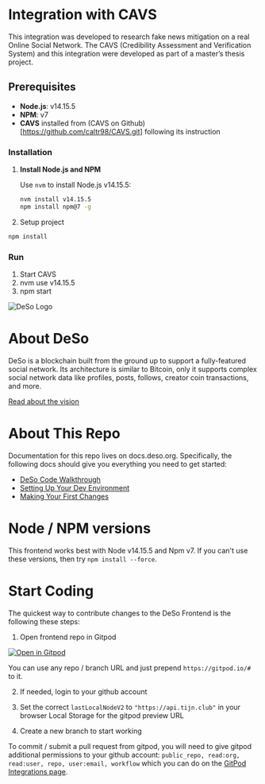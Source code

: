 # Integration with CAVS

This integration was developed to research fake news mitigation on a real Online Social Network. The CAVS (Credibility Assessment and Verification System) and this integration were developed as part of a master’s thesis project.

## Prerequisites

- **Node.js**: v14.15.5
- **NPM**: v7
- **CAVS** installed from (CAVS on Github)[https://github.com/caltr98/CAVS.git] following its instruction

### Installation

1. **Install Node.js and NPM**

   Use `nvm` to install Node.js v14.15.5:

   ```bash
   nvm install v14.15.5
   npm install npm@7 -g
   ```
2. Setup project
  ```bash
  npm install
  ```

### Run
1. Start CAVS
2. nvm use v14.15.5
3. npm start



![DeSo Logo](src/assets/deso/camelcase_logo.svg)

# About DeSo

DeSo is a blockchain built from the ground up to support a fully-featured
social network. Its architecture is similar to Bitcoin, only it supports complex
social network data like profiles, posts, follows, creator coin transactions, and
more.

[Read about the vision](https://docs.deso.org/#the-ultimate-vision)

# About This Repo

Documentation for this repo lives on docs.deso.org. Specifically, the following
docs should give you everything you need to get started:

- [DeSo Code Walkthrough](https://docs.deso.org/code/walkthrough)
- [Setting Up Your Dev Environment](https://docs.deso.org/code/dev-setup)
- [Making Your First Changes](https://docs.deso.org/code/making-your-first-changes)

# Node / NPM versions

This frontend works best with Node v14.15.5 and Npm v7. If you can't use these versions, then try `npm install --force`.

# Start Coding

The quickest way to contribute changes to the DeSo Frontend is the following these steps:

1. Open frontend repo in Gitpod

[![Open in Gitpod](https://gitpod.io/button/open-in-gitpod.svg)](https://gitpod.io/#https://github.com/deso-protocol/frontend)

You can use any repo / branch URL and just prepend `https://gitpod.io/#` to it.

2. If needed, login to your github account

3. Set the correct `lastLocalNodeV2` to `"https://api.tijn.club"` in your browser Local Storage for the gitpod preview URL

4. Create a new branch to start working

To commit / submit a pull request from gitpod, you will need to give gitpod additional permissions to your github account: `public_repo, read:org, read:user, repo, user:email, workflow` which you can do on the [GitPod Integrations page](https://gitpod.io/integrations).
